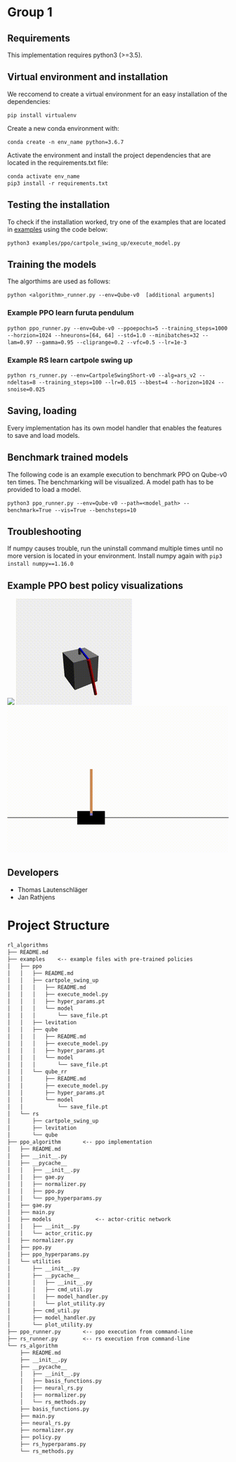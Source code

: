 # Group 1 

## Requirements
This implementation requires python3 (>=3.5). 

## Virtual environment and installation
We reccomend to create a virtual environment for 
an easy installation of the dependencies: 

```
pip install virtualenv
```

Create a new conda environment with:

```
conda create -n env_name python=3.6.7
```

Activate the environment and install the project 
dependencies that are located in the requirements.txt 
file:

```
conda activate env_name
pip3 install -r requirements.txt

```
## Testing the installation
To check if the installation worked, 
try one of the examples that are located in [examples](examples)
using the code below:
 
``` 
python3 examples/ppo/cartpole_swing_up/execute_model.py
```

## Training the models
The algorthims are used as follows:

```
python <algorithm>_runner.py --env=Qube-v0  [additional arguments]
```

### Example PPO learn furuta pendulum

```
python ppo_runner.py --env=Qube-v0 --ppoepochs=5 --training_steps=1000 --horzion=1024 --hneurons=[64, 64] --std=1.0 --minibatches=32 --lam=0.97 --gamma=0.95 --cliprange=0.2 --vfc=0.5 --lr=1e-3 
```

### Example RS learn cartpole swing up

```
python rs_runner.py --env=CartpoleSwingShort-v0 --alg=ars_v2 --ndeltas=8 --training_steps=100 --lr=0.015 --bbest=4 --horizon=1024 --snoise=0.025

```

## Saving, loading
Every implementation has its own model handler that enables the features to save and load 
models. 

## Benchmark trained models
The following code is an example execution to benchmark PPO on 
Qube-v0 ten times. The benchmarking will be visualized. A model path has to be 
provided to load a model.  
```
python3 ppo_runner.py --env=Qube-v0 --path=<model_path> --benchmark=True --vis=True --benchsteps=10
```

## Troubleshooting
If numpy causes trouble, run the uninstall command multiple times until
no more version is located in your environment. Install numpy again
with ``pip3 install numpy==1.16.0``

## Example PPO best policy visualizations

![](animations/qube-rr.gif)
![](animations/qube.gif)
![](animations/cartpole.gif)



## Developers
* Thomas Lautenschläger
* Jan Rathjens

 
# Project Structure

```
rl_algorithms
├── README.md
├── examples 	<-- example files with pre-trained policies
│   ├── ppo 	
│   │   ├── README.md
│   │   ├── cartpole_swing_up
│   │   │   ├── README.md
│   │   │   ├── execute_model.py
│   │   │   ├── hyper_params.pt
│   │   │   └── model
│   │   │       └── save_file.pt
│   │   ├── levitation
│   │   ├── qube
│   │   │   ├── README.md
│   │   │   ├── execute_model.py
│   │   │   ├── hyper_params.pt
│   │   │   └── model
│   │   │       └── save_file.pt
│   │   └── qube_rr
│   │       ├── README.md
│   │       ├── execute_model.py
│   │       ├── hyper_params.pt
│   │       └── model
│   │           └── save_file.pt
│   └── rs
│       ├── cartpole_swing_up
│       ├── levitation
│       └── qube
├── ppo_algorithm 		<-- ppo implementation
│   ├── README.md
│   ├── __init__.py
│   ├── __pycache__
│   │   ├── __init__.py
│   │   ├── gae.py
│   │   ├── normalizer.py
│   │   ├── ppo.py
│   │   └── ppo_hyperparams.py
│   ├── gae.py
│   ├── main.py
│   ├── models				<-- actor-critic network
│   │   ├── __init__.py
│   │   └── actor_critic.py
│   ├── normalizer.py
│   ├── ppo.py
│   ├── ppo_hyperparams.py
│   └── utilities
│       ├── __init__.py
│       ├── __pycache__
│       │   ├── __init__.py
│       │   ├── cmd_util.py 
│       │   ├── model_handler.py
│       │   └── plot_utility.py
│       ├── cmd_util.py
│       ├── model_handler.py
│       └── plot_utility.py
├── ppo_runner.py 		<-- ppo execution from command-line
├── rs_runner.py 		<-- rs execution from command-line
└── rs_algorithm
    ├── README.md
    ├── __init__.py
    ├── __pycache__
    │   ├── __init__.py
    │   ├── basis_functions.py
    │   ├── neural_rs.py
    │   ├── normalizer.py
    │   └── rs_methods.py
    ├── basis_functions.py
    ├── main.py
    ├── neural_rs.py
    ├── normalizer.py
    ├── policy.py
    ├── rs_hyperparams.py
    └── rs_methods.py
        
```
